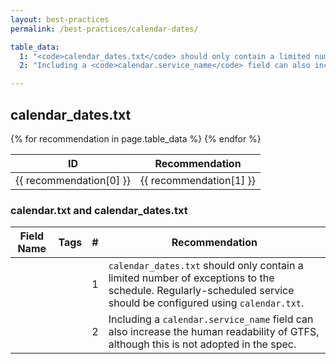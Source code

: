 ```yaml
---
layout: best-practices
permalink: /best-practices/calendar-dates/

table_data:
  1: "<code>calendar_dates.txt</code> should only contain a limited number of exceptions to the schedule. Regularly-scheduled service should be configured using <code>calendar.txt</code>."
  2: "Including a <code>calendar.service_name</code> field can also increase the human readability of GTFS, although this is not adopted in the spec."

---
```


## calendar_dates.txt

<table class="recommendation">
  <thead>
    <tr>
      <th>ID</th>
      <th>Recommendation</th>
    </tr>
  </thead>
  <tbody>
    {% for recommendation in page.table_data %}
      <tr id="calendar_dates_{{ recommendation[0] }}" class="anchor-row">
        <td>{{ recommendation[0] }}</td>
        <td>{{ recommendation[1] }}</td>
      </tr>
    {% endfor %}
  </tbody>
</table>

<h3 id="calendar">calendar.txt and calendar_dates.txt</h3>

<table class="recommendation">
  <thead>
    <tr>
      <th>Field Name</th>
      <th>Tags</th>
      <th>#</th>
      <th>Recommendation</th>
    </tr>
  </thead>
  <tbody>
    <tr id="calendar_1" class="anchor-row">
      <td rowspan="2"><code></code></td>
      <td>
        <span class="tag human-readability"></span>
        <span class="tag timetables"></span>
      </td>
      <td>1</td>
      <td><code>calendar_dates.txt</code> should only contain a limited number of exceptions to the schedule. Regularly-scheduled service should be configured using <code>calendar.txt</code>.</td>
    </tr>
    <tr id="calendar_2" class="anchor-row">
      <td></td>
      <td>2</td>
      <td>Including a <code>calendar.service_name</code> field can also increase the human readability of GTFS, although this is not adopted in the spec.</td>
    </tr>
  </tbody>
</table>

